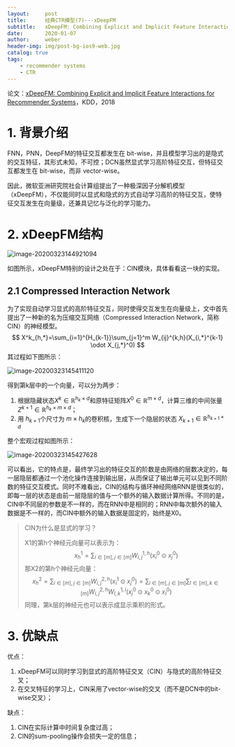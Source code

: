 ```yaml
---
layout:     post
title:      经典CTR模型(7)---xDeepFM
subtitle:   xDeepFM: Combining Explicit and Implicit Feature Interactions for Recommender Systems
date:       2020-01-07
author:     weber
header-img: img/post-bg-ios9-web.jpg
catalog: true
tags:
    - recommender systems
    - CTR
---
```


论文：[xDeepFM: Combining Explicit and Implicit Feature Interactions for Recommender Systems](https://arxiv.org/abs/1803.05170)，KDD，2018

# 1. 背景介绍

FNN，PNN，DeepFM的特征交互都发生在 bit-wise，并且模型学习出的是隐式的交互特征，其形式未知，不可控；DCN虽然显式学习高阶特征交互，但特征交互都发生在 bit-wise，而非 vector-wise。

因此，微软亚洲研究院社会计算组提出了一种极深因子分解机模型（xDeepFM），不仅能同时以显式和隐式的方式自动学习高阶的特征交互，使特征交互发生在向量级，还兼具记忆与泛化的学习能力。

# 2. xDeepFM结构

![image-20200323144921094](https://tva1.sinaimg.cn/large/00831rSTgy1gd3v3bgeshj31360o678d.jpg)

如图所示，xDeepFM特别的设计之处在于：CIN模块，具体看看这一块的实现。

## 2.1 Compressed Interaction Network

为了实现自动学习显式的高阶特征交互，同时使得交互发生在向量级上，文中首先提出了一种新的名为压缩交互网络（Compressed Interaction Network，简称CIN）的神经模型。
$$
X^k_{h,*}=\sum_{i=1}^{H_{k-1}}\sum_{j=1}^m W_{ij}^{k,h}(X_{i,*}^{k-1} \odot X_{j,*}^0)
$$
其过程如下图所示：

![image-20200323145411120](https://tva1.sinaimg.cn/large/00831rSTgy1gd3v8cxj7zj31l00oswuq.jpg)

得到第k层中的一个向量，可以分为两步：

1. 根据隐藏状态$X^k \in \mathbb{R}^{h_k \times d}$和原特征矩阵$X^0 \in \mathbb{R}^{m \times d}$，计算三维的中间张量$Z^{k+1} \in \mathbb{R}^{h_k \times m \times d}$；
2. 用 $h_{k+1}$个尺寸为 $m \times h_k$的卷积核，生成下一个隐层的状态 $X_{k+1} \in \mathbb{R}^{h_{k+1} \times d}$

整个宏观过程如图所示：

![image-20200323145427628](https://tva1.sinaimg.cn/large/00831rSTgy1gd3v8m24umj30t20x4gzy.jpg)

可以看出，它的特点是，最终学习出的特征交互的阶数是由网络的层数决定的，每一层隐层都通过一个池化操作连接到输出层，从而保证了输出单元可以见到不同阶数的特征交互模式。同时不难看出，CIN的结构与循环神经网络RNN是很类似的，即每一层的状态是由前一层隐层的值与一个额外的输入数据计算所得。不同的是，CIN中不同层的参数是不一样的，而在RNN中是相同的；RNN中每次额外的输入数据是不一样的，而CIN中额外的输入数据是固定的，始终是X0。

> CIN为什么是显式的学习？
>
> X1的第h个神经元向量可以表示为：
> $$
> x_h^1 = \sum_{i \in [m],j\in[m]} W_{i,j}^{1,h}(x_i^0 \odot x_j^0)
> $$
> 那X2的第h个神经元向量：
> $$
> x_h^2=\sum_{i \in [m],j\in[m]} W_{i,j}^{2,h}(x_i^1 \odot x_j^0)=\sum_{i \in [m],j\in[m]} \sum_{l \in [m],k\in[m]} W_{i,j}^{2,h}W_{l,k}^{1,i}(x_j^0 \odot x_k^0 \odot x_l^0)
> $$
> 同理，第k层的神经元也可以表示成显示乘积的形式。



# 3. 优缺点

优点：

1. xDeepFM可以同时学习到显式的高阶特征交叉（CIN）与隐式的高阶特征交叉；
2. 在交叉特征的学习上，CIN采用了vector-wise的交叉（而不是DCN中的bit-wise交叉）；

缺点：

1. CIN在实际计算中时间复杂度过高；
2. CIN的sum-pooling操作会损失一定的信息；

